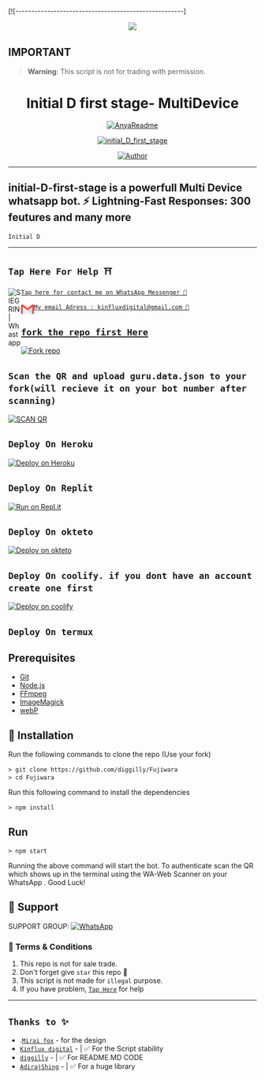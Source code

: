 [![-----------------------------------------------------]
<p align="center">
<a href="https://github.com/zeus30007/Fujiwara">
    <img src="https://64.media.tumblr.com/b6667c3beb440ffa8751ed81487a9cf4/tumblr_pn8z5cWrxE1s15iy7o2_r1_400.gif">
  </a>

## IMPORTANT

> **Warning**: This script is not for trading with permission. 

<h1 align="center">Initial D first stage- MultiDevice</h1>
<p align="center">
  <a href="https://github.com/diggilly"><img src="http://readme-typing-svg.herokuapp.com?color=FFFFFF&center=true&vCenter=true&multiline=false&lines=Initial+D+first+stage+MultiDevice;The+stable+version+whatsApp+bot;Developed+by+Mirai fox~digital;Give+star+and+forks+this+Repo+🌟" alt="AnyaReadme">
</p>

<p align="center">
 <a href="#"><img title="initial_D_first_stage" src="https://img.shields.io/badge/Whatshapp BOT-green?colorA=%23ff0000&colorB=%23017e40&style=for-the-badge"></a>
</p>
<p align="center">
<a href="https://github.com/diggilly"><img title="Author" src="https://img.shields.io/badge/AUTHOR-Mirai%20Fox-green?style=badge%26logo&logo=github&logoColor=Gray&labelColor=Red&color=Red"></a>

---------
## initial-D-first-stage is a powerfull Multi Device whatsapp bot. ⚡️ Lightning-Fast Responses: 300 feutures and many more



```
Initial D 
```

---------

## ```Tap Here For Help ⛩️``` 
  <a href="https://wa.me/6797309646?text=Hello%20zamzack254%20sir...%20I%20need%20some%20help%20in%20kinflux_bot_God%20v2">
    <img align="left" alt="SIEGRIN | Whastapp" width="26px" src="https://github.com/diggilly/kinflux_bot_God/blob/main/Guru.jpg" />
  
    Tap here for contact me on WhatsApp Messenger 🎐
    
  <a href="My email: bhell8552@gmail.com">
    <img align="left" alt="SIEGRIN | Gmail" width="26px" src="https://raw.githubusercontent.com/PikaBotz/My_Personal_Space/main/Images/AnyaBot_pics/Anya_v2/Gmail.svg" />
  
    My email Adress : kinfluxdigital@gmail.com 🎐
     
    


## ```fork the repo first Here```
           
<a href='https://github.com/Zeus30007/Fujiwara//fork' target="_blank"><img alt='Fork repo' src='https://img.shields.io/badge/Fork Repo-100000?style=for-the-badge&logo=scan&logoColor=white&labelColor=black&color=black'/></a>

  

## ```Scan the QR and upload guru.data.json to your fork(will recieve it on your bot number after scanning)```

<a href='https://replit.com/@digildigil/Kinflux-bot-QR-CODE-GENERATOR?v=1' target="_blank"><img alt='SCAN QR' src='https://img.shields.io/badge/Scan_qr-100000?style=for-the-badge&logo=scan&logoColor=white&labelColor=black&color=black'/></a>

  

## ```Deploy On Heroku```

[![Deploy on Heroku](https://www.herokucdn.com/deploy/button.svg)](https://heroku.com/deploy)


## ```Deploy On Replit```

[![Run on Repl.it](https://repl.it/badge/github/diggilly/kinflux_bot_god_v2/)](https://repl.it/github/diggilly/kinflux_bot_god_v2)

## ```Deploy On okteto```

[![Deploy on okteto](https://camo.githubusercontent.com/d811d43192ad4086537b87a1c02204aa9e0fc8bc573ab4e7713fff4912060be3/68747470733a2f2f696d672e736869656c64732e696f2f62616467652f4f6b7465746f2532304163636f756e742d626c75653f7374796c653d666f722d7468652d6261646765266c6f676f3d6f6b7465746f)](https://www.okteto.com/pricing/?plan=SaaS)


## ```Deploy On coolify. if you dont have an account create one first ```

[![Deploy on coolify](https://img.shields.io/badge/coolify%20Account-blue?style=for-the-badge&logo=coolify)](http://65.21.52.72:3000/register)


## ```Deploy On termux```
##  Prerequisites

 - [Git](https://git-scm.com/)
 - [Node.js](https://nodejs.org/en/)
 - [FFmpeg](https://ffmpeg.org/download.html)
 - [ImageMagick](https://imagemagick.org/script/download.php)
 - [webP](https://developers.google.com/speed/webp/download)

 ## 🚀 Installation

 Run the following commands to clone the repo (Use your fork)
 ```SH
> git clone https://github.com/diggilly/Fujiwara
> cd Fujiwara 
 ```

 Run this following command to install the dependencies 
 ```SH
 > npm install
 ```

 ##  Run

 ```SH
 > npm start
 ```
 Running the above command will start the bot. To authenticate scan the QR which shows up in the terminal using the WA-Web Scanner on your WhatsApp . Good Luck!

 ## 🤩 Support

SUPPORT GROUP: <a href="https://chat.whatsapp.com/EYfDqkMBK4fJOySOhph31X"><img alt="WhatsApp" src="https://camo.githubusercontent.com/2157131829ac512183ee8f8b6c6f803688a4cc66a2e686602844e80478401a7c/68747470733a2f2f696d672e736869656c64732e696f2f62616467652f4a6f696e2047726f75702d3235443336363f7374796c653d666f722d7468652d6261646765266c6f676f3d7768617473617070266c6f676f436f6c6f723d7768697465"/></a>


### 📮 Terms & Conditions
1. This repo is not for sale trade.
2. Don't forget give `star` this repo 🌟
3. This script is not made for `illegal` purpose.
4. If you have problem, [`Tap Here`](https://wa.me/6797309646?text=Hello%20*master%20zamzack254*%20sir...%20I%20need%20some%20help%20in%20kinflux_bot_god%20v2...%20🥲) for help

---------

## ```Thanks to ✨```
* .[`Mirai fox`](https://wa.me/6797309646?text=Hello%20*master%20zamzack254*%20sir..) - for the design 
* [`Kinflux digital`](https://wa.me/254110377776?text=Hello%20*master%20zamzack254*%20sir..) - | ✅ For the Script stability
* [`diggilly`](https://github.com/diggilly) - | ✅ For README.MD CODE
* [`AdirajShing`](https://github.com/adiwajshing/Baileys) - | ✅ For a huge library
